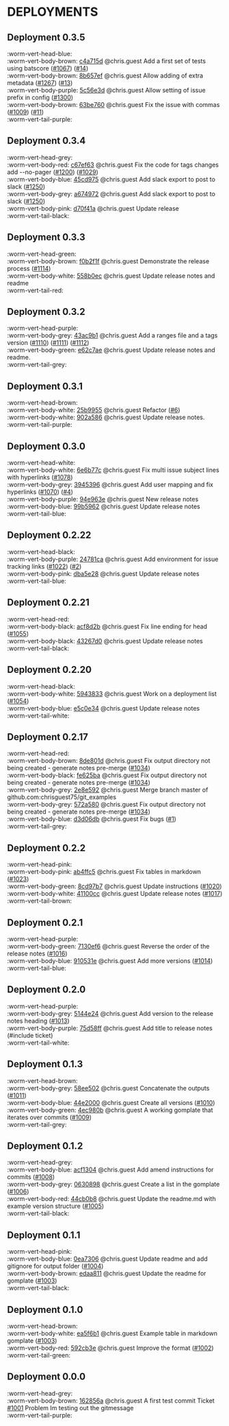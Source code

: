 # DEPLOYMENTS
## Deployment 0.3.5
:worm-vert-head-blue:   
:worm-vert-body-brown: [c4a715d](https://github.com/chrisguest75/turn/commit/c4a715d) @chris.guest Add a first set of tests using batscore ([#1067](https://github.com/chrisguest75/turn/issues/1067)) ([#14](https://github.com/chrisguest75/turn/issues/14))   
:worm-vert-body-brown: [8b657ef](https://github.com/chrisguest75/turn/commit/8b657ef) @chris.guest Allow adding of extra metadata ([#1267](https://github.com/chrisguest75/turn/issues/1267)) ([#13](https://github.com/chrisguest75/turn/issues/13))   
:worm-vert-body-purple: [5c56e3d](https://github.com/chrisguest75/turn/commit/5c56e3d) @chris.guest Allow setting of issue prefix in config ([#1300](https://github.com/chrisguest75/turn/issues/1300))   
:worm-vert-body-brown: [63be760](https://github.com/chrisguest75/turn/commit/63be760) @chris.guest Fix the issue with commas ([#1009](https://github.com/chrisguest75/turn/issues/1009)) ([#11](https://github.com/chrisguest75/turn/issues/11))   
:worm-vert-tail-purple:
## Deployment 0.3.4
:worm-vert-head-grey:   
:worm-vert-body-red: [c67ef63](https://github.com/chrisguest75/turn/commit/c67ef63) @chris.guest Fix the code for tags changes  add --no-pager ([#1200](https://github.com/chrisguest75/turn/issues/1200)) ([#1029](https://github.com/chrisguest75/turn/issues/1029))   
:worm-vert-body-blue: [45cd975](https://github.com/chrisguest75/turn/commit/45cd975) @chris.guest Add slack export to post to slack ([#1250](https://github.com/chrisguest75/turn/issues/1250))   
:worm-vert-body-grey: [a674972](https://github.com/chrisguest75/turn/commit/a674972) @chris.guest Add slack export to post to slack ([#1250](https://github.com/chrisguest75/turn/issues/1250))   
:worm-vert-body-pink: [d70f41a](https://github.com/chrisguest75/turn/commit/d70f41a) @chris.guest Update release   
:worm-vert-tail-black:
## Deployment 0.3.3
:worm-vert-head-green:   
:worm-vert-body-brown: [f0b2f1f](https://github.com/chrisguest75/turn/commit/f0b2f1f) @chris.guest Demonstrate the release process ([#1114](https://github.com/chrisguest75/turn/issues/1114))   
:worm-vert-body-white: [558b0ec](https://github.com/chrisguest75/turn/commit/558b0ec) @chris.guest Update release notes and readme   
:worm-vert-tail-red:
## Deployment 0.3.2
:worm-vert-head-purple:   
:worm-vert-body-grey: [43ac9b1](https://github.com/chrisguest75/turn/commit/43ac9b1) @chris.guest Add a ranges file and a tags version ([#1110](https://github.com/chrisguest75/turn/issues/1110)) ([#1111](https://github.com/chrisguest75/turn/issues/1111)) ([#1112](https://github.com/chrisguest75/turn/issues/1112))   
:worm-vert-body-green: [e62c7ae](https://github.com/chrisguest75/turn/commit/e62c7ae) @chris.guest Update release notes and readme.   
:worm-vert-tail-grey:
## Deployment 0.3.1
:worm-vert-head-brown:   
:worm-vert-body-white: [25b9955](https://github.com/chrisguest75/turn/commit/25b9955) @chris.guest Refactor ([#6](https://github.com/chrisguest75/turn/issues/6))   
:worm-vert-body-white: [902a586](https://github.com/chrisguest75/turn/commit/902a586) @chris.guest Update release notes.   
:worm-vert-tail-purple:
## Deployment 0.3.0
:worm-vert-head-white:   
:worm-vert-body-white: [6e6b77c](https://github.com/chrisguest75/turn/commit/6e6b77c) @chris.guest Fix multi issue subject lines with hyperlinks ([#1078](https://github.com/chrisguest75/turn/issues/1078))   
:worm-vert-body-grey: [3945396](https://github.com/chrisguest75/turn/commit/3945396) @chris.guest Add user mapping and fix hyperlinks ([#1070](https://github.com/chrisguest75/turn/issues/1070)) ([#4](https://github.com/chrisguest75/turn/issues/4))   
:worm-vert-body-purple: [94e963e](https://github.com/chrisguest75/turn/commit/94e963e) @chris.guest New release notes   
:worm-vert-body-blue: [99b5962](https://github.com/chrisguest75/turn/commit/99b5962) @chris.guest Update release notes   
:worm-vert-tail-blue:
## Deployment 0.2.22
:worm-vert-head-black:   
:worm-vert-body-purple: [24781ca](https://github.com/chrisguest75/turn/commit/24781ca) @chris.guest Add environment for issue tracking links  ([#1022](https://github.com/chrisguest75/turn/issues/1022)) ([#2](https://github.com/chrisguest75/turn/issues/2))   
:worm-vert-body-pink: [dba5e28](https://github.com/chrisguest75/turn/commit/dba5e28) @chris.guest Update release notes   
:worm-vert-tail-blue:
## Deployment 0.2.21
:worm-vert-head-red:   
:worm-vert-body-black: [acf8d2b](https://github.com/chrisguest75/turn/commit/acf8d2b) @chris.guest Fix line ending for head ([#1055](https://github.com/chrisguest75/turn/issues/1055))   
:worm-vert-body-black: [43267d0](https://github.com/chrisguest75/turn/commit/43267d0) @chris.guest Update release notes   
:worm-vert-tail-black:
## Deployment 0.2.20
:worm-vert-head-black:   
:worm-vert-body-white: [5943833](https://github.com/chrisguest75/turn/commit/5943833) @chris.guest Work on a deployment list ([#1054](https://github.com/chrisguest75/turn/issues/1054))   
:worm-vert-body-blue: [e5c0e34](https://github.com/chrisguest75/turn/commit/e5c0e34) @chris.guest Update release notes   
:worm-vert-tail-white:
## Deployment 0.2.17
:worm-vert-head-red:   
:worm-vert-body-brown: [8de801d](https://github.com/chrisguest75/turn/commit/8de801d) @chris.guest Fix output directory not being created - generate notes pre-merge ([#1034](https://github.com/chrisguest75/turn/issues/1034))   
:worm-vert-body-black: [fe625ba](https://github.com/chrisguest75/turn/commit/fe625ba) @chris.guest Fix output directory not being created - generate notes pre-merge ([#1034](https://github.com/chrisguest75/turn/issues/1034))   
:worm-vert-body-grey: [2e8e592](https://github.com/chrisguest75/turn/commit/2e8e592) @chris.guest Merge branch master of github.com:chrisguest75/git_examples   
:worm-vert-body-grey: [572a580](https://github.com/chrisguest75/turn/commit/572a580) @chris.guest Fix output directory not being created - generate notes pre-merge ([#1034](https://github.com/chrisguest75/turn/issues/1034))   
:worm-vert-body-blue: [d3d06db](https://github.com/chrisguest75/turn/commit/d3d06db) @chris.guest Fix bugs ([#1](https://github.com/chrisguest75/turn/issues/1))   
:worm-vert-tail-grey:
## Deployment 0.2.2
:worm-vert-head-pink:   
:worm-vert-body-pink: [ab4ffc5](https://github.com/chrisguest75/turn/commit/ab4ffc5) @chris.guest Fix tables in markdown ([#1023](https://github.com/chrisguest75/turn/issues/1023))   
:worm-vert-body-green: [8cd97b7](https://github.com/chrisguest75/turn/commit/8cd97b7) @chris.guest Update instructions ([#1020](https://github.com/chrisguest75/turn/issues/1020))   
:worm-vert-body-white: [41100cc](https://github.com/chrisguest75/turn/commit/41100cc) @chris.guest Update release notes ([#1017](https://github.com/chrisguest75/turn/issues/1017))   
:worm-vert-tail-brown:
## Deployment 0.2.1
:worm-vert-head-purple:   
:worm-vert-body-green: [7130ef6](https://github.com/chrisguest75/turn/commit/7130ef6) @chris.guest Reverse the order of the release notes ([#1016](https://github.com/chrisguest75/turn/issues/1016))   
:worm-vert-body-blue: [910531e](https://github.com/chrisguest75/turn/commit/910531e) @chris.guest Add more versions  ([#1014](https://github.com/chrisguest75/turn/issues/1014))   
:worm-vert-tail-blue:
## Deployment 0.2.0
:worm-vert-head-purple:   
:worm-vert-body-grey: [5144e24](https://github.com/chrisguest75/turn/commit/5144e24) @chris.guest Add version to the release notes heading ([#1013](https://github.com/chrisguest75/turn/issues/1013))   
:worm-vert-body-purple: [75d58ff](https://github.com/chrisguest75/turn/commit/75d58ff) @chris.guest Add title to release notes (#include ticket)   
:worm-vert-tail-white:
## Deployment 0.1.3
:worm-vert-head-brown:   
:worm-vert-body-grey: [58ee502](https://github.com/chrisguest75/turn/commit/58ee502) @chris.guest Concatenate the outputs ([#1011](https://github.com/chrisguest75/turn/issues/1011))   
:worm-vert-body-blue: [44e2000](https://github.com/chrisguest75/turn/commit/44e2000) @chris.guest Create all versions ([#1010](https://github.com/chrisguest75/turn/issues/1010))   
:worm-vert-body-green: [4ec980b](https://github.com/chrisguest75/turn/commit/4ec980b) @chris.guest A working gomplate that iterates over commits ([#1009](https://github.com/chrisguest75/turn/issues/1009))   
:worm-vert-tail-grey:
## Deployment 0.1.2
:worm-vert-head-grey:   
:worm-vert-body-blue: [acf1304](https://github.com/chrisguest75/turn/commit/acf1304) @chris.guest Add amend instructions for commits ([#1008](https://github.com/chrisguest75/turn/issues/1008))   
:worm-vert-body-grey: [0630898](https://github.com/chrisguest75/turn/commit/0630898) @chris.guest Create a list in the gomplate ([#1006](https://github.com/chrisguest75/turn/issues/1006))   
:worm-vert-body-red: [44cb0b8](https://github.com/chrisguest75/turn/commit/44cb0b8) @chris.guest Update the readme.md with example version structure ([#1005](https://github.com/chrisguest75/turn/issues/1005))   
:worm-vert-tail-black:
## Deployment 0.1.1
:worm-vert-head-pink:   
:worm-vert-body-blue: [0ea7306](https://github.com/chrisguest75/turn/commit/0ea7306) @chris.guest Update readme and add gitignore for output folder ([#1004](https://github.com/chrisguest75/turn/issues/1004))   
:worm-vert-body-brown: [edaa811](https://github.com/chrisguest75/turn/commit/edaa811) @chris.guest Update the readme for gomplate ([#1003](https://github.com/chrisguest75/turn/issues/1003))   
:worm-vert-tail-black:
## Deployment 0.1.0
:worm-vert-head-brown:   
:worm-vert-body-white: [ea5f6b1](https://github.com/chrisguest75/turn/commit/ea5f6b1) @chris.guest Example table in markdown gomplate ([#1003](https://github.com/chrisguest75/turn/issues/1003))   
:worm-vert-body-red: [592cb3e](https://github.com/chrisguest75/turn/commit/592cb3e) @chris.guest Improve the format ([#1002](https://github.com/chrisguest75/turn/issues/1002))   
:worm-vert-tail-green:
## Deployment 0.0.0
:worm-vert-head-grey:   
:worm-vert-body-brown: [162856a](https://github.com/chrisguest75/turn/commit/162856a) @chris.guest A first test commit Ticket [#1001](https://github.com/chrisguest75/turn/issues/1001) Problem Im testing out the gitmessage   
:worm-vert-tail-purple:
